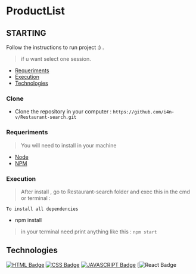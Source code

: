 #  ProductList

## STARTING

Follow the instructions to run project :)
 .
> if u want select one session.

- [Requeriments](#Requeriments)
- [Execution](#Execution)
- [Technologies](#Technologies)

### Clone
- Clone the repository in your computer : ``` https://github.com/i4n-v/Restaurant-search.git ```

### Requeriments

> You will need to install in your machine

- [Node](https://nodejs.org/en/)
- [NPM](https://www.npmjs.com/)

### Execution
> After install , go to Restaurant-search folder and exec this in the cmd or terminal : 

```To install all dependencies```
- npm install

> in your terminal need print anything like this : ``` npm start ```

## Technologies

[![HTML Badge](https://img.shields.io/badge/HTML5-E34F26?style=for-the-badge&logo=html5&logoColor=white)](https://developer.mozilla.org/pt-BR/docs/Web/HTML)
[![CSS Badge](https://img.shields.io/badge/CSS3-1572B6?style=for-the-badge&logo=css3&logoColor=white)](https://developer.mozilla.org/pt-BR/docs/Web/CSS)
[![JAVASCRIPT Badge](https://img.shields.io/badge/JavaScript-323330?style=for-the-badge&logo=javascript&logoColor=F7DF1E)](https://developer.mozilla.org/pt-BR/docs/Web/JavaScript)
[![React Badge](https://img.shields.io/badge/React-20232A?style=for-the-badge&logo=react&logoColor=61DAFB)
